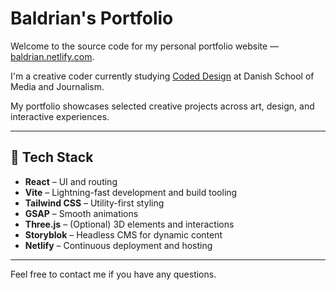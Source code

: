 # Baldrian's Portfolio

Welcome to the source code for my personal portfolio website — [baldrian.netlify.com](https://baldrian.netlify.com).

I'm a creative coder currently studying [Coded Design](https://www.dmjx.dk/uddannelser/coded-design) at Danish School of Media and Journalism. 

My portfolio showcases selected creative projects across art, design, and interactive experiences.

---

## 🧰 Tech Stack

- **React** – UI and routing
- **Vite** – Lightning-fast development and build tooling
- **Tailwind CSS** – Utility-first styling
- **GSAP** – Smooth animations
- **Three.js** – (Optional) 3D elements and interactions
- **Storyblok** – Headless CMS for dynamic content
- **Netlify** – Continuous deployment and hosting

---

Feel free to contact me if you have any questions.
